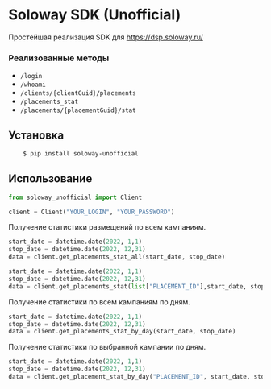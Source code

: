 # Soloway SDK (Unofficial)

Простейшая реализация SDK для https://dsp.soloway.ru/

### Реализованные методы
* ``/login``
* ``/whoami``
* ``/clients/{clientGuid}/placements``
* ``/placements_stat``
* ``/placements/{placementGuid}/stat``

## Установка
```bash    
    $ pip install soloway-unofficial
```

## Использование

```python
from soloway_unofficial import Client

client = Client("YOUR_LOGIN", "YOUR_PASSWORD")
```    

Получение статистики размещений по всем кампаниям.
```python
start_date = datetime.date(2022, 1,1)
stop_date = datetime.date(2022, 12,31)
data = client.get_placements_stat_all(start_date, stop_date)
```    

```python
start_date = datetime.date(2022, 1,1)
stop_date = datetime.date(2022, 12,31)
data = client.get_placements_stat(list["PLACEMENT_ID"],start_date, stop_date)
```    

Получение статистики по всем кампаниям по дням.
```python        
start_date = datetime.date(2022, 1,1)
stop_date = datetime.date(2022, 12,31)
data = client.get_placements_stat_by_day(start_date, stop_date)
```

Получение статистики по выбранной кампании по дням.
```python    
start_date = datetime.date(2022, 1,1)
stop_date = datetime.date(2022, 12,31)    
data = client.get_placement_stat_by_day("PLACEMENT_ID", start_date, stop_date)
```